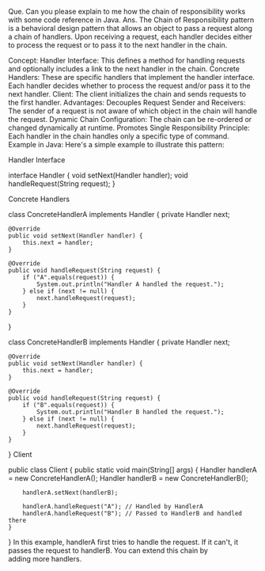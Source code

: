 Que. Can you please explain to me how the chain of responsibility works with some code reference in Java.
Ans.
The Chain of Responsibility pattern is a behavioral design pattern that allows an object to pass a request along a chain of handlers. Upon receiving a request, each handler decides either to process the request or to pass it to the next handler in the chain.

Concept:
Handler Interface: This defines a method for handling requests and optionally includes a link to the next handler in the chain.
Concrete Handlers: These are specific handlers that implement the handler interface. Each handler decides whether to process the request and/or pass it to the next handler.
Client: The client initializes the chain and sends requests to the first handler.
Advantages:
Decouples Request Sender and Receivers: The sender of a request is not aware of which object in the chain will handle the request.
Dynamic Chain Configuration: The chain can be re-ordered or changed dynamically at runtime.
Promotes Single Responsibility Principle: Each handler in the chain handles only a specific type of command.
Example in Java:
Here's a simple example to illustrate this pattern:

Handler Interface

interface Handler {
    void setNext(Handler handler);
    void handleRequest(String request);
}

Concrete Handlers

class ConcreteHandlerA implements Handler {
    private Handler next;

    @Override
    public void setNext(Handler handler) {
        this.next = handler;
    }

    @Override
    public void handleRequest(String request) {
        if ("A".equals(request)) {
            System.out.println("Handler A handled the request.");
        } else if (next != null) {
            next.handleRequest(request);
        }
    }
}

class ConcreteHandlerB implements Handler {
    private Handler next;

    @Override
    public void setNext(Handler handler) {
        this.next = handler;
    }

    @Override
    public void handleRequest(String request) {
        if ("B".equals(request)) {
            System.out.println("Handler B handled the request.");
        } else if (next != null) {
            next.handleRequest(request);
        }
    }
}
Client

public class Client {
    public static void main(String[] args) {
        Handler handlerA = new ConcreteHandlerA();
        Handler handlerB = new ConcreteHandlerB();

        handlerA.setNext(handlerB);

        handlerA.handleRequest("A"); // Handled by HandlerA
        handlerA.handleRequest("B"); // Passed to HandlerB and handled there
    }
}
In this example, handlerA first tries to handle the request. If it can't, it passes the request to handlerB. You can extend this chain by adding more handlers.



